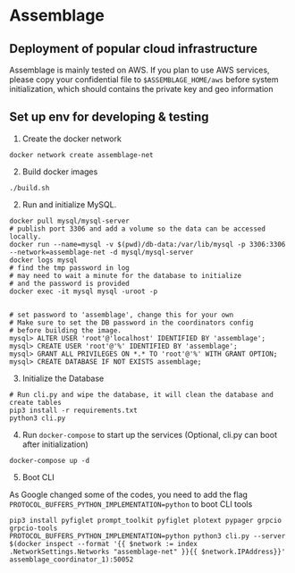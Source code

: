 # Assemblage

## Deployment of popular cloud infrastructure

Assemblage is mainly tested on AWS. If you plan to use AWS services, please copy your confidential file to `$ASSEMBLAGE_HOME/aws` before system initialization, which should contains the private key and geo information

## Set up env for developing & testing


1. Create the docker network
```
docker network create assemblage-net
```

2. Build docker images
```
./build.sh
```

2. Run and initialize MySQL.
```
docker pull mysql/mysql-server
# publish port 3306 and add a volume so the data can be accessed locally.
docker run --name=mysql -v $(pwd)/db-data:/var/lib/mysql -p 3306:3306 --network=assemblage-net -d mysql/mysql-server
docker logs mysql
# find the tmp password in log
# may need to wait a minute for the database to initialize
# and the password is provided
docker exec -it mysql mysql -uroot -p


# set password to 'assemblage', change this for your own
# Make sure to set the DB password in the coordinators config
# before building the image.
mysql> ALTER USER 'root'@'localhost' IDENTIFIED BY 'assemblage';
mysql> CREATE USER 'root'@'%' IDENTIFIED BY 'assemblage';
mysql> GRANT ALL PRIVILEGES ON *.* TO 'root'@'%' WITH GRANT OPTION;
mysql> CREATE DATABASE IF NOT EXISTS assemblage;
```

3. Initialize the Database
```
# Run cli.py and wipe the database, it will clean the database and create tables
pip3 install -r requirements.txt
python3 cli.py
```


4. Run `docker-compose` to start up the services (Optional, cli.py can boot after initialization)
```
docker-compose up -d
```

5. Boot CLI

As Google changed some of the codes, you need to add the flag `PROTOCOL_BUFFERS_PYTHON_IMPLEMENTATION=python` to boot CLI tools

```
pip3 install pyfiglet prompt_toolkit pyfiglet plotext pypager grpcio grpcio-tools
PROTOCOL_BUFFERS_PYTHON_IMPLEMENTATION=python python3 cli.py --server $(docker inspect --format '{{ $network := index .NetworkSettings.Networks "assemblage-net" }}{{ $network.IPAddress}}'  assemblage_coordinator_1):50052
```
